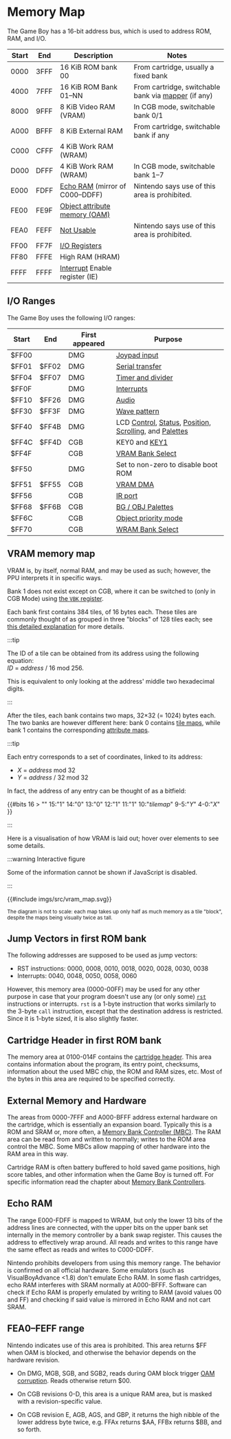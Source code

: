 # Memory Map

The Game Boy has a 16-bit address bus, which is used to address ROM, RAM, and I/O.

Start       | End       | Description                                                      | Notes
------------|-----------|------------------------------------------------------------------|----------
0000        | 3FFF      | 16 KiB ROM bank 00                                               | From cartridge, usually a fixed bank
4000        | 7FFF      | 16 KiB ROM Bank 01–NN                                            | From cartridge, switchable bank via [mapper](#MBCs) (if any)
8000        | 9FFF      | 8 KiB Video RAM (VRAM)                                           | In CGB mode, switchable bank 0/1
A000        | BFFF      | 8 KiB External RAM                                               | From cartridge, switchable bank if any
C000        | CFFF      | 4 KiB Work RAM (WRAM)                                            |
D000        | DFFF      | 4 KiB Work RAM (WRAM)                                            | In CGB mode, switchable bank 1–7
E000        | FDFF      | [Echo RAM](<#Echo RAM>) (mirror of C000–DDFF)                    | Nintendo says use of this area is prohibited.
FE00        | FE9F      | [Object attribute memory (OAM)](<#Object Attribute Memory (OAM)>) |
FEA0        | FEFF      | [Not Usable](<#FEA0–FEFF range>)                                 | Nintendo says use of this area is prohibited.
FF00        | FF7F      | [I/O Registers](<#I/O Ranges>)                                   |
FF80        | FFFE      | High RAM (HRAM)                                                  |
FFFF        | FFFF      | [Interrupt](#Interrupts) Enable register (IE)                    |

## I/O Ranges

The Game Boy uses the following I/O ranges:

Start   | End     | First appeared | Purpose
--------|---------|----------------|-------------
$FF00   |         |       DMG      | [Joypad input](<#FF00 — P1/JOYP: Joypad>)
$FF01   |  $FF02  |       DMG      | [Serial transfer](<#Serial Data Transfer (Link Cable)>)
$FF04   |  $FF07  |       DMG      | [Timer and divider](<#Timer and Divider Registers>)
$FF0F   |         |       DMG      | [Interrupts](<#FF0F — IF: Interrupt flag>)
$FF10   |  $FF26  |       DMG      | [Audio](<#Audio Registers>)
$FF30   |  $FF3F  |       DMG      | [Wave pattern](<#FF30–FF3F — Wave pattern RAM>)
$FF40   |  $FF4B  |       DMG      | LCD [Control](<#FF40 — LCDC: LCD control>), [Status](<#FF41 — STAT: LCD status>), [Position, Scrolling](<#LCD Position and Scrolling>), and [Palettes](<#Palettes>)
$FF4C   |  $FF4D  |       CGB      | KEY0 and [KEY1](<#FF4D — KEY1 (CGB Mode only): Prepare speed switch>)
$FF4F   |         |       CGB      | [VRAM Bank Select](<#FF4F — VBK (CGB Mode only): VRAM bank>)
$FF50   |         |       DMG      | Set to non-zero to disable boot ROM
$FF51   |  $FF55  |       CGB      | [VRAM DMA](<#LCD VRAM DMA Transfers>)
$FF56   |         |       CGB      | [IR port](<#FF56 — RP (CGB Mode only): Infrared communications port>)
$FF68   |  $FF6B  |       CGB      | [BG / OBJ Palettes](<#LCD Color Palettes (CGB only)>)
$FF6C   |         |       CGB      | [Object priority mode](<#FF6C — OPRI (CGB Mode only): Object priority mode>)
$FF70   |         |       CGB      | [WRAM Bank Select](<#FF70 — SVBK (CGB Mode only): WRAM bank>)

## VRAM memory map

VRAM is, by itself, normal RAM, and may be used as such; however, the PPU interprets it in specific ways.

Bank 1 does not exist except on CGB, where it can be switched to (only in CGB Mode) using [the `VBK` register](<#FF4F — VBK (CGB Mode only): VRAM bank>).

Each bank first contains 384 tiles, of 16 bytes each.
These tiles are commonly thought of as grouped in three "blocks" of 128 tiles each; see [this detailed explanation](<#VRAM Tile Data>) for more details.

:::tip

The ID of a tile can be obtained from its address using the following equation:  
<var>ID</var> = <var>address</var> / 16 mod 256.

This is equivalent to only looking at the address' middle two hexadecimal digits.

:::

After the tiles, each bank contains two maps, 32×32 (= 1024) bytes each.
The two banks are however different here: bank 0 contains [tile maps](<#VRAM Tile Maps>), while bank 1 contains the corresponding [attribute maps](<#BG Map Attributes (CGB Mode only)>).

:::tip

Each entry corresponds to a set of coordinates, linked to its address:

- <var>X</var> = <var>address</var> mod 32
- <var>Y</var> = <var>address</var> / 32 mod 32

In fact, the address of any entry can be thought of as a bitfield:

{{#bits 16 >
	""  15:"1" 14:"0" 13:"0" 12:"1"  11:"1" 10:"<var>tilemap</var>" 9-5:"<var>Y</var>" 4-0:"<var>X</var>"
}}

:::

Here is a visualisation of how VRAM is laid out; hover over elements to see some details.

<noscript>

:::warning Interactive figure

Some of the information cannot be shown if JavaScript is disabled.

:::

</noscript>

{{#include imgs/src/vram_map.svg}}

<small>
The diagram is not to scale: each map takes up only half as much memory as a tile "block", despite the maps being visually twice as tall.
</small>

## Jump Vectors in first ROM bank

The following addresses are supposed to be used as jump vectors:

-   RST instructions: 0000, 0008, 0010, 0018, 0020, 0028, 0030, 0038
-   Interrupts: 0040, 0048, 0050, 0058, 0060

However, this memory area (0000-00FF) may be used for any other purpose in case that your
program doesn't use any (or only some) [`rst`](https://rgbds.gbdev.io/docs/v0.5.2/gbz80.7#RST_vec) instructions or interrupts. `rst`
is a 1-byte instruction that works similarly to the 3-byte `call` instruction, except
that the destination address is restricted. Since it is 1-byte sized,
it is also slightly faster.

## Cartridge Header in first ROM bank

The memory area at 0100-014F contains the [cartridge
header](<#The Cartridge Header>). This area contains information
about the program, its entry point, checksums, information about the
used MBC chip, the ROM and RAM sizes, etc. Most of the bytes in this
area are required to be specified correctly.

## External Memory and Hardware

The areas from 0000-7FFF and A000-BFFF address external hardware on
the cartridge, which is essentially an expansion board.  Typically this
is a ROM and SRAM or, more often, a [Memory Bank Controller
(MBC)](#MBCs). The RAM area can be read
from and written to normally; writes to the ROM area control the MBC.
Some MBCs allow mapping of other hardware into the RAM area in this
way.

Cartridge RAM is often battery buffered to hold saved game positions,
high score tables, and other information when the Game Boy is turned
off.  For specific information read the chapter about [Memory Bank
Controllers](<#MBCs>).

## Echo RAM

The range E000-FDFF is mapped to WRAM, but only the lower 13 bits of
the address lines are connected, with the upper bits on the upper bank
set internally in the memory controller by a bank swap register.  This
causes the address to effectively wrap around.  All reads and writes to
this range have the same effect as reads and writes to C000-DDFF.

Nintendo prohibits developers from using this memory range.  The
behavior is confirmed on all official hardware. Some emulators (such as
VisualBoyAdvance \<1.8) don't emulate Echo RAM.  In some flash cartridges,
echo RAM interferes with SRAM normally at A000-BFFF. Software can check if
Echo RAM is properly emulated by writing to RAM (avoid values 00 and
FF) and checking if said value is mirrored in Echo RAM and not cart SRAM.

## FEA0–FEFF range

Nintendo indicates use of this area is prohibited.  This area returns
$FF when OAM is blocked, and otherwise the behavior depends on the
hardware revision.

- On DMG, MGB, SGB, and SGB2, reads during OAM block trigger [OAM corruption](<#OAM Corruption Bug>).
Reads otherwise return $00.

- On CGB revisions 0-D, this area is a unique RAM area, but is masked
with a revision-specific value.

- On CGB revision E, AGB, AGS, and GBP, it returns the high nibble of the
lower address byte twice, e.g. FFAx returns $AA, FFBx returns $BB, and so
forth.
